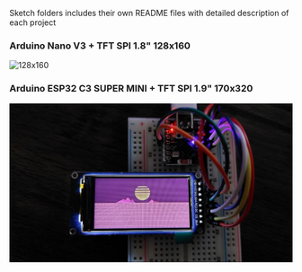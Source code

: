 Sketch folders includes their own README files with detailed description of each project

### Arduino Nano V3 + TFT SPI 1.8" 128x160
![128x160](./128_160_arduino_nano_v3_sketch/preview.gif?raw=true)

### Arduino ESP32 C3 SUPER MINI + TFT SPI 1.9" 170x320
![128x160](./170_320_sep32c3mini_sketch/preview.jpg?raw=true)


